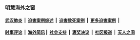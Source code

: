 
### 明慧海外之窗

####  [武汉肺炎](indexes/365.md?t=07110701) &nbsp;|&nbsp;  [迫害案例综述](indexes/328.md?t=07110701) &nbsp;|&nbsp; [迫害致死案例](indexes/277.md?t=07110701)  &nbsp;|&nbsp; [更多迫害案例](indexes/81.md?t=07110701)  &nbsp;|&nbsp; 
####  [时事评论](indexes/19.md?t=07110701) &nbsp;|&nbsp; [海外简讯](indexes/245.md?t=07110701)&nbsp;|&nbsp;  [社会支持](indexes/140.md?t=07110701) &nbsp;|&nbsp; [褒奖决议](indexes/282.md?t=07110701) &nbsp;|&nbsp; [社区报道](indexes/91.md?t=07110701)  &nbsp;|&nbsp; [天人之间](indexes/78.md?t=07110701) 

